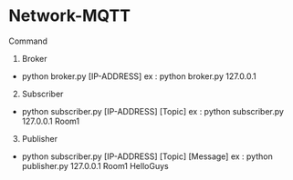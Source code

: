 # Network-MQTT

Command

1. Broker
* python broker.py [IP-ADDRESS]
ex : python broker.py 127.0.0.1

2. Subscriber
* python subscriber.py [IP-ADDRESS] [Topic]
ex : python subscriber.py 127.0.0.1 Room1

3. Publisher
* python subscriber.py [IP-ADDRESS] [Topic] [Message]
ex : python publisher.py 127.0.0.1 Room1 HelloGuys